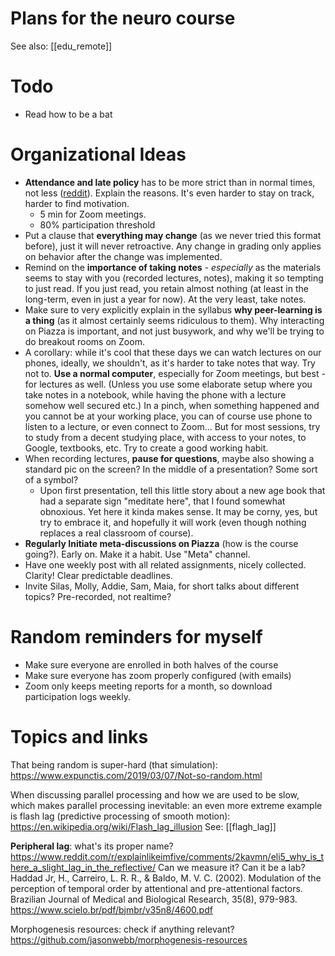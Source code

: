 # Plans for the neuro course

See also: [[edu_remote]]

# Todo

* Read how to be a bat

# Organizational Ideas

* **Attendance and late policy** has to be more strict than in normal times, not less ([reddit](https://www.reddit.com/r/Professors/comments/i8ml4t/what_are_your_late_policies_this_semester/)). Explain the reasons. It's even harder to stay on track, harder to find motivation.
    * 5 min for Zoom meetings. 
    * 80% participation threshold
* Put a clause that **everything may change** (as we never tried this format before), just it will never retroactive. Any change in grading only applies on behavior after the change was implemented.
* Remind on the **importance of taking notes** - _especially_ as the materials seems to stay with you (recorded lectures, notes), making it so tempting to just read. If you just read, you retain almost nothing (at least in the long-term, even in just a year for now). At the very least, take notes.
* Make sure to very explicitly explain in the syllabus **why peer-learning is a thing** (as it almost certainly seems ridiculous to them). Why interacting on Piazza is important, and not just busywork, and why we'll be trying to do breakout rooms on Zoom.
* A corollary: while it's cool that these days we can watch lectures on our phones, ideally, we shouldn't, as it's harder to take notes that way. Try not to. **Use a normal computer**, especially for Zoom meetings, but best - for lectures as well. (Unless you use some elaborate setup where you take notes in a notebook, while having the phone with a lecture somehow well secured etc.) In a pinch, when something happened and you cannot be at your working place, you can of course use phone to listen to a lecture, or even connect to Zoom... But for most sessions, try to study from a decent studying place, with access to your notes, to Google, textbooks, etc. Try to create a good working habit.
* When recording lectures, **pause for questions**, maybe also showing a standard pic on the screen? In the middle of a presentation? Some sort of a symbol?
    * Upon first presentation, tell this little story about a new age book that had a separate sign "meditate here", that I found somewhat obnoxious. Yet here it kinda makes sense. It may be corny, yes, but try to embrace it, and hopefully it will work (even though nothing replaces a real classroom of course).
* **Regularly Initiate meta-discussions on Piazza** (how is the course going?). Early on. Make it a habit. Use "Meta" channel.
* Have one weekly post with all related assignments, nicely collected. Clarity! Clear predictable deadlines.
* Invite Silas, Molly, Addie, Sam, Maia, for short talks about different topics? Pre-recorded, not realtime?

# Random reminders for myself

* Make sure everyone are enrolled in both halves of the course
* Make sure everyone has zoom properly configured (with emails)
* Zoom only keeps meeting reports for a month, so download participation logs weekly.

# Topics and links

That being random is super-hard (that simulation):
https://www.expunctis.com/2019/03/07/Not-so-random.html

When discussing parallel processing and how we are used to be slow, which makes parallel processing inevitable: an even more extreme example is flash lag (predictive processing of smooth motion):
https://en.wikipedia.org/wiki/Flash_lag_illusion
See: [[flagh_lag]]

**Peripheral lag**: what's its proper name?
https://www.reddit.com/r/explainlikeimfive/comments/2kavmn/eli5_why_is_there_a_slight_lag_in_the_reflective/
Can we measure it? Can it be a lab?
Haddad Jr, H., Carreiro, L. R. R., & Baldo, M. V. C. (2002). Modulation of the perception of temporal order by attentional and pre-attentional factors. Brazilian Journal of Medical and Biological Research, 35(8), 979-983.
https://www.scielo.br/pdf/bjmbr/v35n8/4600.pdf

Morphogenesis resources: check if anything relevant?
https://github.com/jasonwebb/morphogenesis-resources